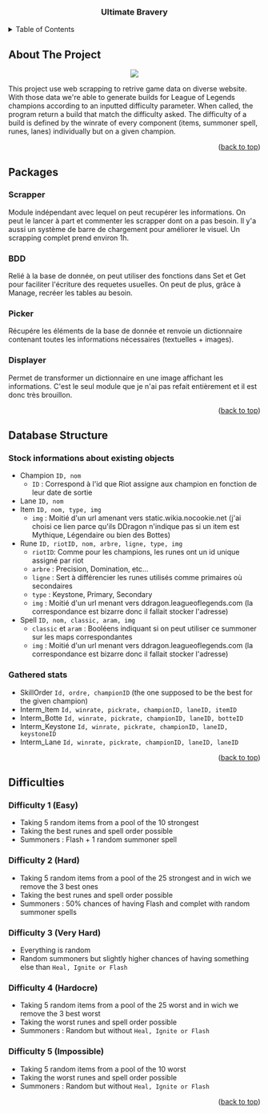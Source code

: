 <h3 align="center">Ultimate Bravery</h3>

<!-- TABLE OF CONTENTS -->
<details>
  <summary>Table of Contents</summary>
  <ol>
    <li><a href="#about-the-project">About The Project</a></li>
    <li><a href="#packages">Packages</a></li>
    <li><a href="#database-structure">Database Structure</a></li>
    <li><a href="#difficulties">Difficulties</a></li>
    <li>
      <a href="#getting-started">Getting Started</a>
      <ul>
        <li><a href="#prerequisites">Prerequisites</a></li>
        <li><a href="#installation">Installation</a></li>
      </ul>
    </li>
    
  </ol>
</details>

<!-- ABOUT THE PROJECT -->
## About The Project

<p align="center">
  <img src="https://cdn.discordapp.com/attachments/734811866152304680/922533390748614696/classic_d4_5.png" />
</p>

This project use web scrapping to retrive game data on diverse website. 
With those data we're able to generate builds for League of Legends champions according to an inputted difficulty parameter. 
When called, the program return a build that match the difficulty asked.
The difficulty of a build is defined by the winrate of every component (items, summoner spell, runes, lanes) individually but on a given champion.

<p align="right">(<a href="#top">back to top</a>)</p>

<!-- PACKAGES -->
## Packages

### Scrapper
Module indépendant avec lequel on peut recupérer les informations. On peut le lancer à part et commenter les scrapper dont on a pas besoin. Il y'a aussi un système de barre de chargement pour améliorer le visuel. Un scrapping complet prend environ 1h.
### BDD
Relié à la base de donnée, on peut utiliser des fonctions dans Set et Get pour faciliter l'écriture des requetes usuelles. On peut de plus, grâce à Manage, recréer les tables au besoin.
### Picker
Récupére les éléments de la base de donnée et renvoie un dictionnaire contenant toutes les informations nécessaires (textuelles + images).
### Displayer
Permet de transformer un dictionnaire en une image affichant les informations. C'est le seul module que je n'ai pas refait entièrement et il est donc très brouillon.

<p align="right">(<a href="#top">back to top</a>)</p>

<!-- DATABASE STRUCTURE -->
## Database Structure

### Stock informations about existing objects
* Champion `ID, nom`
    *  `ID` : Correspond à l'id que Riot assigne aux champion en fonction de leur date de sortie
* Lane `ID, nom`
* Item `ID, nom, type, img`
    * `img` : Moitié d'un url amenant vers static.wikia.nocookie.net (j'ai choisi ce lien parce qu'ils DDragon n'indique pas si un item est Mythique, Légendaire ou bien des Bottes)
* Rune `ID, riotID, nom, arbre, ligne, type, img`
    * `riotID`: Comme pour les champions, les runes ont un id unique assigné par riot
    * `arbre` : Precision, Domination, etc...
    * `ligne` : Sert à différencier les runes utilisés comme primaires où secondaires
    * `type`  : Keystone, Primary, Secondary
    * `img`   : Moitié d'un url menant vers ddragon.leagueoflegends.com (la correspondance est bizarre donc il fallait stocker l'adresse)
* Spell `ID, nom, classic, aram, img`
    * `classic` et `aram` : Booléens indiquant si on peut utiliser ce summoner sur les maps correspondantes
    * `img` : Moitié d'un url menant vers ddragon.leagueoflegends.com (la correspondance est bizarre donc il fallait stocker l'adresse)
    
### Gathered stats 
* SkillOrder `Id, ordre, championID`  (the one supposed to be the best for the given champion)
* Interm_Item `Id, winrate, pickrate, championID, laneID, itemID`
* Interm_Botte `Id, winrate, pickrate, championID, laneID, botteID`
* Interm_Keystone `Id, winrate, pickrate, championID, laneID, keystoneID`
* Interm_Lane `Id, winrate, pickrate, championID, laneID, laneID`

<p align="right">(<a href="#top">back to top</a>)</p>

<!-- DIFFICULTIES -->
## Difficulties

### Difficulty 1 (Easy)
* Taking 5 random items from a pool of the 10 strongest
* Taking the best runes and spell order possible
* Summoners : Flash + 1 random summoner spell

### Difficulty 2 (Hard)
* Taking 5 random items from a pool of the 25 strongest and in wich we remove the 3 best ones
* Taking the best runes and spell order possible
* Summoners : 50% chances of having Flash and complet with random summoner spells

### Difficulty 3 (Very Hard)
* Everything is random
* Random summoners but slightly higher chances of having something else than `Heal, Ignite or Flash`

### Difficulty 4 (Hardocre)
* Taking 5 random items from a pool of the 25 worst and in wich we remove the 3 best worst
* Taking the worst runes and spell order possible
* Summoners : Random but without `Heal, Ignite or Flash`

### Difficulty 5 (Impossible)
* Taking 5 random items from a pool of the 10 worst
* Taking the worst runes and spell order possible
* Summoners : Random but without `Heal, Ignite or Flash`

<p align="right">(<a href="#top">back to top</a>)</p>
